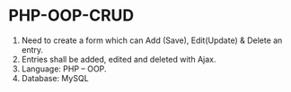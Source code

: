 # PHP-OOP-CRUD
1.	Need to create a form which can Add (Save), Edit(Update) & Delete an entry.
2.	Entries shall be added, edited and deleted with Ajax.
3.	Language: PHP – OOP.
4.	Database: MySQL

